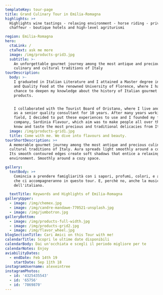 ```yaml
---
templateKey: tour-page
title: Grand Culinary Tour in Emilia-Romagna
highlights: >+
  Highlights wine tastings - relaxing environment - horse riding - private
  chaffeur - boutique hotels and high-level agriturismi

region: Emilia-Romagna
hero:
  ctaLink: /
  ctaText: ask me more
  image: /img/products-grid3.jpg
  subtitle: >-
    An unforgettable gourmet journey among the most antique and precious
    culinary and cultural traditions of Italy
tourDescription:
  body: >-
    I graduated in Italian Literature and I attained a Master degree in Gourmet
    and Quality Food at the renowned University of Florence, where I had the
    chance to deepen my knowledge about the history of Italian gourmet culture
    products. 


    I collaborated with the Tourist Board of Oristano, where I live and I worked
    as a senior quality consultant for 10 years. After many years working in the
    field, I decided to put these experiences to use and I founded my first own
    company, Sardinia Flavour, which aim was to make people all over the world
    know and taste the most precious and traditional delicacies from Italy.
  image: /img/products-grid1.jpg
  title: Come with me. We dive into flavours and beauty.
tourShortDescription: >+
  A memorable gourmet journey among the most antique and precious culinary and
  cultural traditions of Italy. Aura spreads light smoothly around a cozy space.
  Its smooth contoured edges create soft shadows that entice a relaxing
  environment. Smoothly around a cozy space.

gallery:
  textBody: >+
    Comincia a prendere famigliarità con i sapori, profumi, colori, e attività
    che ci accompagneranno in questo tour. E, perchè no, anche la musicalità
    dell'italiano.

  textTitle: Keywords and Highlights of Emilia-Romagna
galleryUpper:
  - image: /img/chemex.jpg
  - image: /img/candre-mandawe-770521-unsplash.jpg
  - image: /img/jumbotron.jpg
galleryBottom:
  - image: /img/products-full-width.jpg
  - image: /img/products-grid2.jpg
  - image: /img/flavor_wheel.jpg
blogSectionTitle: Cari Amici on this Tour with me!
calendarTitle: Scopri le ultime date disponibili
calendarBody: Dai un'occhiata e scegli il periodo migliore per te
calendarNotes: Enjoy
aviabilityDates:
  - endDate: Feb 14th 19
    startDate: Sep 11th 18
instagramUsername: alexeintree
instagramPhotos:
  - id: '4325435543'
  - id: '65756'
  - id: '7869870'
---
```


